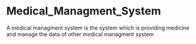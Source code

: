 # Medical_Managment_System
A medical managment system is the system which is providing medicine and manage the data of other medical managment system

